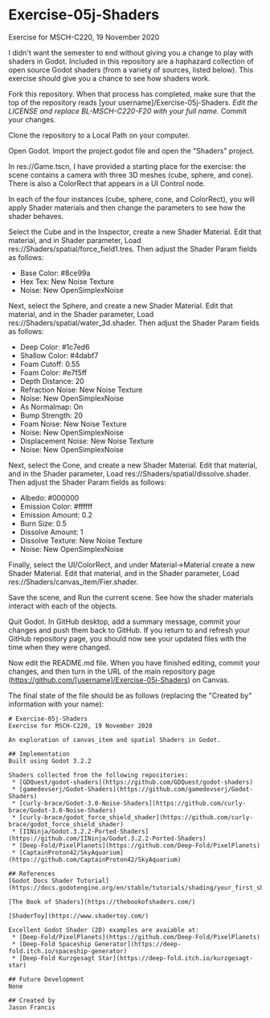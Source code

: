 # Exercise-05j-Shaders
Exercise for MSCH-C220, 19 November 2020

I didn't want the semester to end without giving you a change to play with shaders in Godot. Included in this repository are a haphazard collection of open source Godot shaders (from a variety of sources, listed below). This exercise should give you a chance to see how shaders work.

Fork this repository. When that process has completed, make sure that the top of the repository reads [your username]/Exercise-05j-Shaders. *Edit the LICENSE and replace BL-MSCH-C220-F20 with your full name.* Commit your changes.

Clone the repository to a Local Path on your computer.

Open Godot. Import the project.godot file and open the "Shaders" project.

In res://Game.tscn, I have provided a starting place for the exercise: the scene contains a camera with three 3D meshes (cube, sphere, and cone). There is also a  ColorRect that appears in a UI Control node.

In each of the four instances (cube, sphere, cone, and ColorRect), you will apply Shader materials and then change the parameters to see how the shader behaves.

Select the Cube and in the Inspector, create a new Shader Material. Edit that material, and in Shader parameter, Load res://Shaders/spatial/force_field1.tres. Then adjust the Shader Param fields as follows:
 * Base Color: #8ce99a
 * Hex Tex: New Noise Texture
  * Noise: New OpenSimplexNoise

Next, select the Sphere, and create a new Shader Material. Edit that material, and in the Shader parameter, Load res://Shaders/spatial/water_3d.shader. Then adjust the Shader Param fields as follows:
 * Deep Color: #1c7ed6
 * Shallow Color: #4dabf7
 * Foam Cutoff: 0.55
 * Foam Color: #e7f5ff
 * Depth Distance: 20
 * Refraction Noise: New Noise Texture
  * Noise: New OpenSimplexNoise
  * As Normalmap: On
  * Bump Strength: 20
 * Foam Noise: New Noise Texture
  * Noise: New OpenSimplexNoise
 * Displacement Noise: New Noise Texture
  * Noise: New OpenSimplexNoise

Next, select the Cone, and create a new Shader Material. Edit that material, and in the Shader parameter, Load res://Shaders/spatial/dissolve.shader. Then adjust the Shader Param fields as follows:
 * Albedo: #000000
 * Emission Color: #ffffff
 * Emission Amount: 0.2
 * Burn Size: 0.5
 * Dissolve Amount: 1
 * Dissolve Texture: New Noise Texture
  * Noise: New OpenSimplexNoise

Finally, select the UI/ColorRect, and under Material->Material create a new Shader Material. Edit that material, and in the Shader parameter, Load res://Shaders/canvas_item/Fier.shader.

Save the scene, and Run the current scene. See how the shader materials interact with each of the objects.

Quit Godot. In GitHub desktop, add a summary message, commit your changes and push them back to GitHub. If you return to and refresh your GitHub repository page, you should now see your updated files with the time when they were changed.

Now edit the README.md file. When you have finished editing, commit your changes, and then turn in the URL of the main repository page (https://github.com/[username]/Exercise-05j-Shaders) on Canvas.

The final state of the file should be as follows (replacing the "Created by" information with your name):
```
# Exercise-05j-Shaders
Exercise for MSCH-C220, 19 November 2020

An exploration of canvas_item and spatial Shaders in Godot.

## Implementation
Built using Godot 3.2.2

Shaders collected from the following repositories:
 * [GDQuest/godot-shaders](https://github.com/GDQuest/godot-shaders)
 * [gamedevserj/Godot-Shaders](https://github.com/gamedevserj/Godot-Shaders)
 * [curly-brace/Godot-3.0-Noise-Shaders](https://github.com/curly-brace/Godot-3.0-Noise-Shaders)
 * [curly-brace/godot_force_shield_shader](https://github.com/curly-brace/godot_force_shield_shader)
 * [IINinja/Godot.3.2.2-Ported-Shaders](https://github.com/IINinja/Godot.3.2.2-Ported-Shaders)
 * [Deep-Fold/PixelPlanets](https://github.com/Deep-Fold/PixelPlanets)
 * [CaptainProton42/SkyAquarium](https://github.com/CaptainProton42/SkyAquarium)

## References
[Godot Docs Shader Tutorial](https://docs.godotengine.org/en/stable/tutorials/shading/your_first_shader/index.html)

[The Book of Shaders](https://thebookofshaders.com/)

[ShaderToy](https://www.shadertoy.com/)

Excellent Godot Shader (2D) examples are avaiable at:
 * [Deep-Fold/PixelPlanets](https://github.com/Deep-Fold/PixelPlanets)
 * [Deep-Fold Spaceship Generator](https://deep-fold.itch.io/spaceship-generator)
 * [Deep-Fold Kurzgesagt Star](https://deep-fold.itch.io/kurzgesagt-star)

## Future Development
None

## Created by 
Jason Francis
```
